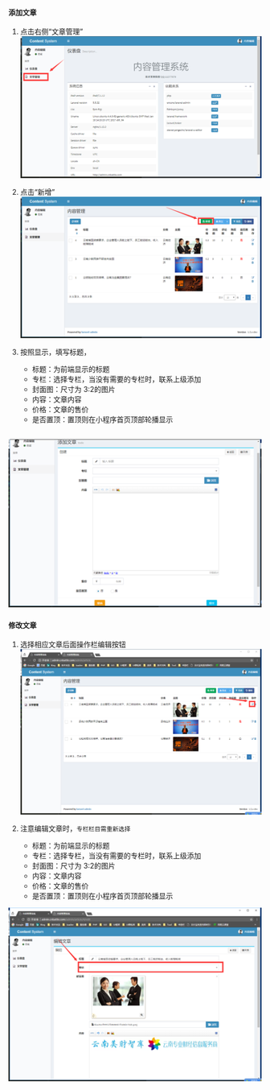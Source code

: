 
#### 添加文章
1. 点击右侧“文章管理”
 ![](https://raw.githubusercontent.com/cnbattle/doc/master/repository-1/image/1.png)

1. 点击“新增”
 ![](https://raw.githubusercontent.com/cnbattle/doc/master/repository-1/image/2.png)
 
1. 按照显示，填写标题，
   - 标题：为前端显示的标题
   - 专栏：选择专栏，当没有需要的专栏时，联系上级添加
   - 封面图：尺寸为 3:2的图片
   - 内容：文章内容
   - 价格：文章的售价
   - 是否置顶：置顶则在小程序首页顶部轮播显示
   
 ![](https://raw.githubusercontent.com/cnbattle/doc/master/repository-1/image/3.png)
 ---
#### 修改文章

1. 选择相应文章后面操作栏编辑按钮
  ![](https://raw.githubusercontent.com/cnbattle/doc/master/repository-1/image/4.png)
  
1. 注意编辑文章时，`专栏栏目需重新选择`


   - 标题：为前端显示的标题
   - 专栏：选择专栏，当没有需要的专栏时，联系上级添加
   - 封面图：尺寸为 3:2的图片
   - 内容：文章内容
   - 价格：文章的售价
   - 是否置顶：置顶则在小程序首页顶部轮播显示
   
  ![](https://raw.githubusercontent.com/cnbattle/doc/master/repository-1/image/5.png)